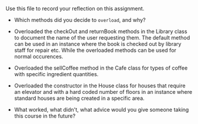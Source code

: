 Use this file to record your reflection on this assignment.

- Which methods did you decide to `overload`, and why?

- Overloaded the checkOut and returnBook methods in the Library class to document the name of the user requesting them. The default method can be used in an instance where the book is checked out by library staff for repair etc. While the overloaded methods can be used for normal occurences.

- Overloaded the sellCoffee method in the Cafe class for types of coffee with specific ingredient quantities. 

- Overloaded the constructor in the House class for houses that require an elevator and with a hard coded number of floors in an instance where standard houses are being created in a specific area. 

- What worked, what didn't, what advice would you give someone taking this course in the future?
